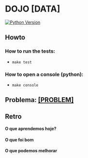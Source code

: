 # DOJO [DATA]

[![Python Version](https://img.shields.io/badge/ruby-[PYTHON_VERSION]-green.svg)](https://img.shields.io/badge/python-[PYTHON_VERSION]-green.svg)

## Howto

### How to run the tests:
  - `make test`

### How to open a console (python):
  - `make console`

## Problema: [[PROBLEM]]([URL])


## Retro

#### O que aprendemos hoje?

#### O que foi bom

#### O que podemos melhorar
